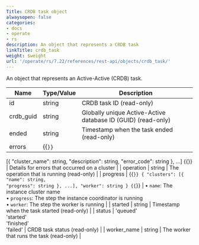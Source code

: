 ```yaml
---
Title: CRDB task object
alwaysopen: false
categories:
- docs
- operate
- rs
description: An object that represents a CRDB task
linkTitle: crdb_task
weight: $weight
url: '/operate/rs/7.22/references/rest-api/objects/crdb_task/'
---
```


An object that represents an Active-Active (CRDB) task.

| Name | Type/Value | Description |
|------|------------|-------------|
| id | string | CRDB task ID (read-only) |
| crdb_guid | string | Globally unique Active-Active database ID (GUID) (read-only) |
| ended | string | Timestamp when the task ended (read-only) |
| errors | {{<code>}}
[{
  "cluster_name": string,
  "description": string,
  "error_code": string
}, ...] {{</code>}} | Details for errors that occurred on a cluster |
| operation | string | The operation that is running (read-only) |
| progress | {{<code>}}
{
  "clusters": [{
    "name": string,
    "progress": string
  }, ...],
  "worker": string
} {{</code>}} | • `name`: The instance cluster name<br />• `progress`: The step the instance coordinator is running<br />• `worker`: The step the worker is running |
| started | string | Timestamp when the task started (read-only) |
| status | 'queued' <br />'started' <br />'finished' <br />'failed' | CRDB task status (read-only) |
| worker_name | string | The worker that runs the task (read-only) |
